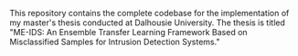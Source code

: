 This repository contains the complete codebase for the implementation of my master's thesis conducted at Dalhousie University. The thesis is titled "ME-IDS: An Ensemble Transfer Learning Framework Based on Misclassified Samples for Intrusion Detection Systems."
